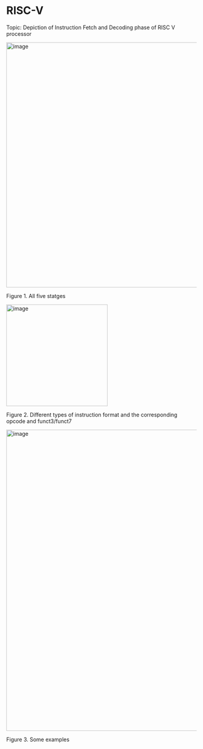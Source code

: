 # RISC-V

Topic: Depiction of Instruction Fetch and Decoding phase of RISC V processor

<img width="646" alt="image" src="https://github.com/SindhuCP/RISC-V/assets/148478177/66abab6e-7644-4df0-8e5b-1bc928ad2712">

Figure 1. All five statges

<img width="268" alt="image" src="https://github.com/SindhuCP/RISC-V/assets/148478177/96531661-7479-4cd5-89ab-94a368923d99">

Figure 2. Different types of instruction format and the corresponding opcode and funct3/funct7

<img width="794" alt="image" src="https://github.com/SindhuCP/RISC-V/assets/148478177/74510425-7f96-4980-bfe1-35bafcc93a8c">

Figure 3. Some examples
